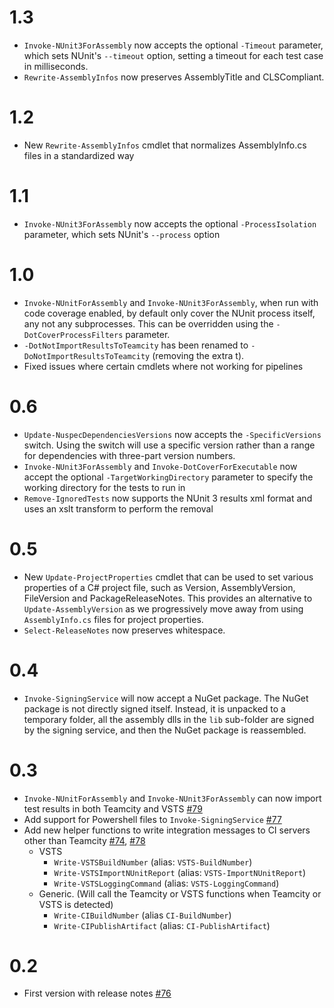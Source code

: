 # 1.3

- `Invoke-NUnit3ForAssembly` now accepts the optional `-Timeout` parameter, which sets NUnit's `--timeout` option, setting a timeout for each test case in milliseconds.
- `Rewrite-AssemblyInfos` now preserves AssemblyTitle and CLSCompliant.

# 1.2

- New `Rewrite-AssemblyInfos` cmdlet that normalizes AssemblyInfo.cs files in a standardized way

# 1.1

- `Invoke-NUnit3ForAssembly` now accepts the optional `-ProcessIsolation` parameter, which sets NUnit's `--process` option

# 1.0

- `Invoke-NUnitForAssembly` and `Invoke-NUnit3ForAssembly`, when run with code coverage enabled, by default only cover the NUnit process itself, any not any subprocesses. This can be overridden using the `-DotCoverProcessFilters` parameter.
- `-DotNotImportResultsToTeamcity` has been renamed to `-DoNotImportResultsToTeamcity` (removing the extra t).
- Fixed issues where certain cmdlets where not working for pipelines

# 0.6

- `Update-NuspecDependenciesVersions` now accepts the `-SpecificVersions` switch. Using the switch will use a specific version rather than a range for dependencies with three-part version numbers.
- `Invoke-NUnit3ForAssembly` and `Invoke-DotCoverForExecutable` now accept the optional `-TargetWorkingDirectory` parameter to specify the working directory for the tests to run in
- `Remove-IgnoredTests` now supports the NUnit 3 results xml format and uses an xslt transform to perform the removal

# 0.5

- New `Update-ProjectProperties` cmdlet that can be used to set various properties of a C# project file, such as Version, AssemblyVersion, FileVersion and PackageReleaseNotes. This provides an alternative to `Update-AssemblyVersion` as we progressively move away from using `AssemblyInfo.cs` files for project properties.
- `Select-ReleaseNotes` now preserves whitespace.

# 0.4

- `Invoke-SigningService` will now accept a NuGet package. The NuGet package is not directly signed itself. Instead, it is unpacked to a temporary folder, all the assembly dlls in the `lib` sub-folder are signed by the signing service, and then the NuGet package is reassembled. 

# 0.3

- `Invoke-NUnitForAssembly` and `Invoke-NUnit3ForAssembly` can now import test results in both Teamcity and VSTS [#79](https://github.com/red-gate/RedGate.Build/pull/79)
- Add support for Powershell files to `Invoke-SigningService` [#77](https://github.com/red-gate/RedGate.Build/pull/77)
- Add new helper functions to write integration messages to CI servers other than Teamcity [#74](https://github.com/red-gate/RedGate.Build/pull/74), [#78](https://github.com/red-gate/RedGate.Build/pull/78)
    - VSTS
        - `Write-VSTSBuildNumber` (alias: `VSTS-BuildNumber`)
        - `Write-VSTSImportNUnitReport` (alias: `VSTS-ImportNUnitReport`)
        - `Write-VSTSLoggingCommand` (alias: `VSTS-LoggingCommand`)
    - Generic. (Will call the Teamcity or VSTS functions when Teamcity or VSTS is detected)
        - `Write-CIBuildNumber` (alias `CI-BuildNumber`)
        - `Write-CIPublishArtifact` (alias: `CI-PublishArtifact`)

# 0.2

- First version with release notes [#76](https://github.com/red-gate/RedGate.Build/pull/76)
